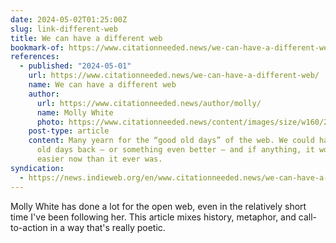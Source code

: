 ```yaml
---
date: 2024-05-02T01:25:00Z
slug: link-different-web
title: We can have a different web
bookmark-of: https://www.citationneeded.news/we-can-have-a-different-web/
references:
  - published: "2024-05-01"
    url: https://www.citationneeded.news/we-can-have-a-different-web/
    name: We can have a different web
    author:
      url: https://www.citationneeded.news/author/molly/
      name: Molly White
      photo: https://www.citationneeded.news/content/images/size/w160/2023/12/molly-sq.jpeg
    post-type: article
    content: Many yearn for the “good old days” of the web. We could have those good
      old days back — or something even better — and if anything, it would be
      easier now than it ever was.
syndication:
  - https://news.indieweb.org/en/www.citationneeded.news/we-can-have-a-different-web/
---
```


Molly White has done a lot for the open web, even in the relatively short time I've been following her.
This article mixes history, metaphor, and call-to-action in a way that's really poetic.
